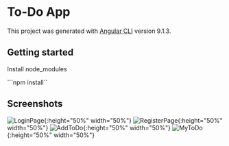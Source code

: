 # To-Do App

This project was generated with [Angular CLI](https://github.com/angular/angular-cli) version 9.1.3.

## Getting started

Install node_modules

```npm install``

## Screenshots

![LoginPage](loginclean.png){:height="50%" width="50%"}
![RegisterPage](register.png){:height="50%" width="50%"}
![AddToDo](addtodo.png){:height="50%" width="50%"}
![MyToDo](mytodo){:height="50%" width="50%"}